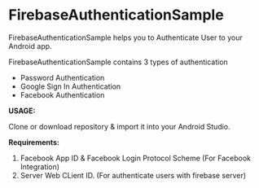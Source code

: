 # FirebaseAuthenticationSample

FirebaseAuthenticationSample helps you to Authenticate User to your Android app.

FirebaseAuthenticationSample contains 3 types of authentication
- Password Authentication
- Google Sign In Authentication
- Facebook Authentication

<b>USAGE:</b>

Clone or download repository & import it into your Android Studio.

<b>Requirements:</b>

1. Facebook App ID & Facebook Login Protocol Scheme (For Facebook Integration)
2. Server Web CLient ID. (For authenticate users with firebase server)



